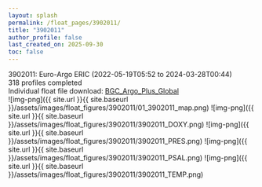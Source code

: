 ```yaml
---
layout: splash
permalink: /float_pages/3902011/
title: "3902011"
author_profile: false
last_created_on: 2025-09-30
toc: false
---
```

 
3902011: Euro-Argo ERIC (2022-05-19T05:52 to 2024-03-28T00:44)\
318 profiles completed\
Individual float file download: [BGC_Argo_Plus_Global](https://ftp.soest.hawaii.edu/bgc_argo_plus/Individual_Floats/outliers_removed/3902011_Sprof_processed.nc)\
![img-png]({{ site.url }}{{ site.baseurl }}/assets/images/float_figures/3902011/01_3902011_map.png)
![img-png]({{ site.url }}{{ site.baseurl }}/assets/images/float_figures/3902011/3902011_DOXY.png)
![img-png]({{ site.url }}{{ site.baseurl }}/assets/images/float_figures/3902011/3902011_PRES.png)
![img-png]({{ site.url }}{{ site.baseurl }}/assets/images/float_figures/3902011/3902011_PSAL.png)
![img-png]({{ site.url }}{{ site.baseurl }}/assets/images/float_figures/3902011/3902011_TEMP.png)
